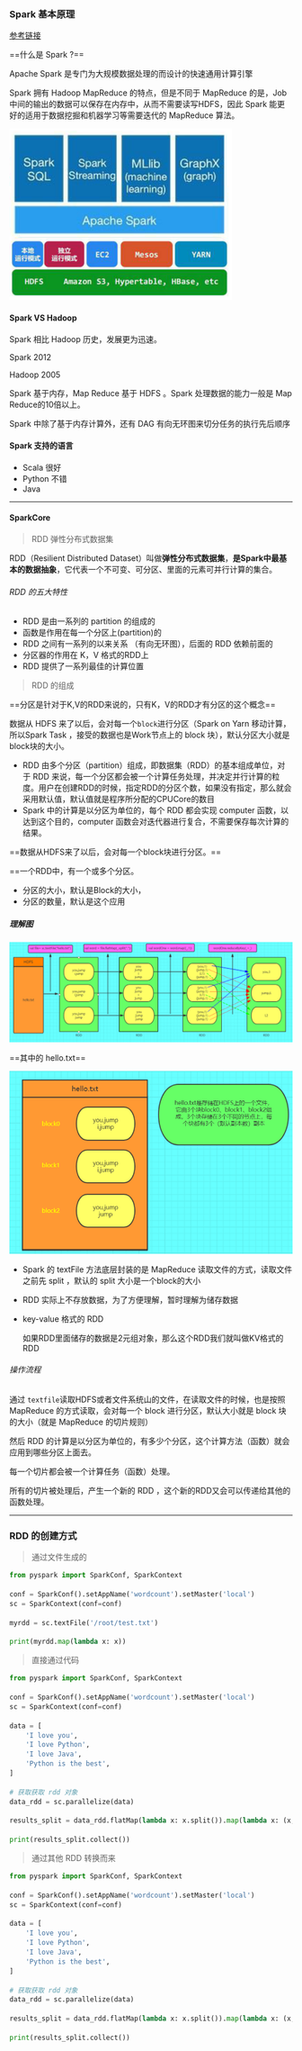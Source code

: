 ### Spark 基本原理

[参考链接](https://www.cnblogs.com/qingyunzong/p/8899715.html)

==什么是 Spark ?==

Apache Spark 是专门为大规模数据处理的而设计的快速通用计算引擎

Spark 拥有 Hadoop MapReduce 的特点，但是不同于 MapReduce 的是，Job 中间的输出的数据可以保存在内存中，从而不需要读写HDFS，因此 Spark 能更好的适用于数据挖掘和机器学习等需要迭代的 MapReduce 算法。

![](../图片资料/1004194-20160829161404996-1972748563.png)



#### Spark VS Hadoop 

Spark 相比 Hadoop 历史，发展更为迅速。

Spark 2012 

Hadoop 2005

Spark 基于内存，Map Reduce 基于 HDFS 。Spark 处理数据的能力一般是 Map Reduce的10倍以上。

Spark 中除了基于内存计算外，还有 DAG 有向无环图来切分任务的执行先后顺序



#### Spark 支持的语言

- Scala 很好
- Python 不错
- Java 

---

#### SparkCore

> RDD 弹性分布式数据集

RDD（Resilient Distributed Dataset）叫做**弹性分布式数据集**，**是Spark中最基本的数据抽象**，它代表一个不可变、可分区、里面的元素可并行计算的集合。

###### RDD 的五大特性

- RDD 是由一系列的 partition 的组成的
- 函数是作用在每一个分区上(partition)的
- RDD 之间有一系列的以来关系 （有向无环图），后面的 RDD 依赖前面的
- 分区器的作用在 K，V 格式的RDD上
- RDD 提供了一系列最佳的计算位置



> RDD 的组成

==分区是针对于K,V的RDD来说的，只有K，V的RDD才有分区的这个概念==

数据从 HDFS 来了以后，会对每一个`block`进行分区（Spark on Yarn 移动计算，所以Spark Task ，接受的数据也是Work节点上的 block 块），默认分区大小就是block块的大小。

- RDD 由多个分区（partition）组成，即数据集（RDD）的基本组成单位，对于 RDD 来说，每一个分区都会被一个计算任务处理，并决定并行计算的粒度。用户在创建RDD的时候，指定RDD的分区个数，如果没有指定，那么就会采用默认值，默认值就是程序所分配的CPUCore的数目
- Spark 中的计算是以分区为单位的，每个 RDD 都会实现 computer 函数，以达到这个目的，computer 函数会对迭代器进行复合，不需要保存每次计算的结果。

==数据从HDFS来了以后，会对每一个block块进行分区。==

==一个RDD中，有一个或多个分区。

- 分区的大小，默认是Block的大小，
- 分区的数量，默认是这个应用

##### 理解图

![](../图片资料/1228818-20180421133911520-1150689001.png)

==其中的 hello.txt==

![](../图片资料/1228818-20180421134031551-1670646166.png)



- Spark 的 textFile 方法底层封装的是 MapReduce 读取文件的方式，读取文件之前先 split ，默认的 split 大小是一个block的大小

- RDD 实际上不存放数据，为了方便理解，暂时理解为储存数据

- key-value 格式的 RDD

  如果RDD里面储存的数据是2元组对象，那么这个RDD我们就叫做KV格式的RDD



###### 操作流程

通过 `textfile`读取HDFS或者文件系统山的文件，在读取文件的时候，也是按照 MapReduce 的方式读取，会对每一个 block 进行分区，默认大小就是 block 块的大小（就是 MapReduce 的切片规则）

然后 RDD 的计算是以分区为单位的，有多少个分区，这个计算方法（函数）就会应用到哪些分区上面去。

每一个切片都会被一个计算任务（函数）处理。

所有的切片被处理后，产生一个新的 RDD ，这个新的RDD又会可以传递给其他的函数处理。

---

### RDD 的创建方式

> 通过文件生成的

```python
from pyspark import SparkConf, SparkContext

conf = SparkConf().setAppName('wordcount').setMaster('local')
sc = SparkContext(conf=conf)

myrdd = sc.textFile('/root/test.txt')

print(myrdd.map(lambda x: x))

```

> 直接通过代码

```python
from pyspark import SparkConf, SparkContext

conf = SparkConf().setAppName('wordcount').setMaster('local')
sc = SparkContext(conf=conf)

data = [
    'I love you',
    'I love Python',
    'I love Java',
    'Python is the best',
]

# 获取获取 rdd 对象
data_rdd = sc.parallelize(data)

results_split = data_rdd.flatMap(lambda x: x.split()).map(lambda x: (x, 1)).reduceByKey(lambda a, b: a + b)

print(results_split.collect())
```

> 通过其他 RDD 转换而来

```python
from pyspark import SparkConf, SparkContext

conf = SparkConf().setAppName('wordcount').setMaster('local')
sc = SparkContext(conf=conf)

data = [
    'I love you',
    'I love Python',
    'I love Java',
    'Python is the best',
]

# 获取获取 rdd 对象
data_rdd = sc.parallelize(data)

results_split = data_rdd.flatMap(lambda x: x.split()).map(lambda x: (x, 1)).reduceByKey(lambda a, b: a + b)

print(results_split.collect())
```

